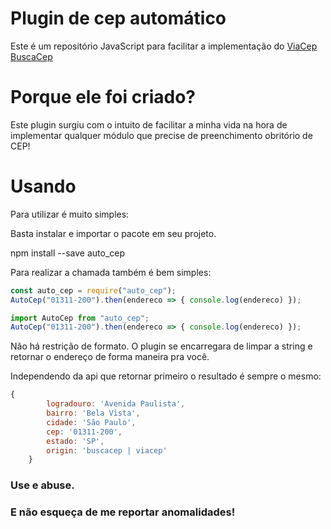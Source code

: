 # Plugin de cep automático 
Este é um repositório JavaScript para facilitar a implementação do 
[ViaCep](https://viacep.com.br)
[BuscaCep](http://apps.widenet.com.br/busca-cep/api/cep/)

# Porque ele foi criado?

Este plugin surgiu com o intuito de facilitar a minha vida na hora de implementar qualquer módulo que precise de preenchimento obritório de CEP! 

# Usando

Para utilizar é muito simples:

Basta instalar e importar o pacote em seu projeto.

npm install --save auto_cep


Para realizar a chamada também é bem simples: 

```javascript
const auto_cep = require("auto_cep");
AutoCep("01311-200").then(endereco => { console.log(endereco) });
```

```javascript
import AutoCep from "auto_cep";
AutoCep("01311-200").then(endereco => { console.log(endereco) });
```

Não há restrição de formato. O plugin se encarregara de limpar a string e retornar o endereço de forma maneira pra você.

Independendo da api que retornar primeiro o resultado é sempre o mesmo:
```javascript
{
        logradouro: 'Avenida Paulista',
        bairro: 'Bela Vista',
        cidade: 'São Paulo',
        cep: '01311-200',
        estado: 'SP',
        origin: 'buscacep | viacep'
    }
```

### Use e abuse. 

### E não esqueça de me reportar anomalidades!
